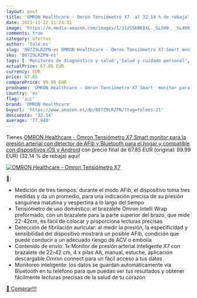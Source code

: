 ```yaml
---
layout: post
title: 'OMRON Healthcare - Omron Tensiómetro X7  al 32.14 % de rebaja'
date: 2021-11-22 11:24:31
image: 'https://m.media-amazon.com/images/I/31zS5bBK8XL._SL500_._SL400_.jpg'
comments: true
category: ofertas
author: 'tole.es'
slug: 'B07Z9LRZPN-es OMRON Healthcare - Omron Tensiómetro X7 Smart monitor para...'
sku: 'B07Z9LRZPN-es'
tags: [ 'Monitores de diagnóstico y salud','Salud y cuidado personal','Suministros y equipamiento médico','Tensiómetros','Tensiómetros de brazo','Tensiómetros de brazo eléctricos','android','omron healthcare', ]
actualPrice: 67.85 EUR
currency: EUR
price: 67.85
comparePrice: 99.99 EUR
prodname: 'OMRON Healthcare - Omron Tensiómetro X7 Smart  monitor para la presión arterial con detector de AFib y Bluetooth  para el hogar y  compatible con dispositivos iOS y Android'
country: 'es'
flag: '🇪🇸'
brand: 'OMRON Healthcare'
buyurl: 'https://www.amazon.es/dp/B07Z9LRZPN/?tag=tolees-21'
descuento: '32.14'
average: '77.948'
---
```


Tienes [OMRON Healthcare - Omron Tensiómetro X7 Smart  monitor para la presión arterial con detector de AFib y Bluetooth  para el hogar y  compatible con dispositivos iOS y Android](https://www.amazon.es/dp/B07Z9LRZPN/?tag=tolees-21) con precio final de  67.85 EUR (original: 99.99 EUR) (32.14 %  de rebaja) aqui!

[![OMRON Healthcare - Omron Tensiómetro X7 ](https://m.media-amazon.com/images/I/31zS5bBK8XL._SL500_._SL400_.jpg)](https://www.amazon.es/dp/B07Z9LRZPN/?tag=tolees-21)

🔎:

- Medición de tres tiempos: durante el modo AFib, el dispositivo toma tres medidas y da un promedio, para una indicación precisa de su presión sanguínea matutina y vespertina a lo largo del tiempo
- Tensiómetro de uso doméstico: el brazalete Omron Intelli Wrap preformado, con un brazalete para la parte superior del brazo, que mide 22-42cm, es fácil de colocar y proporciona lecturas precisas
- Detección de fibrilación auricular: al medir la presión, la especificidad y sensibilidad del dispositivo mostrará un posible AFib, condición que puede conducir a un adecuado riesgo de ACV o embolia
- Contenido de envío: 1x Monitor de presión arterial inteligente X7 con brazalete de 22-42 cm, 4 x pilas AA, manual, estuche, aplicación descargable Omron connect para un fácil acceso a tus datos
- Monitoreo inteligente: los datos se guardan automáticamente vía Bluetooth en tu teléfono para que puedas ver tus resultados y obtener fácilmente lecturas precisas de la salud de tu corazón

[🛒 Comprar!!!](https://www.amazon.es/dp/B07Z9LRZPN/?tag=tolees-21)
